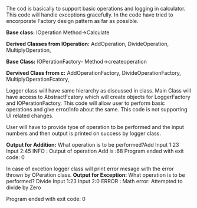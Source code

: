 The cod is basically to support  basic operations  and logging in calculator. This code will handle exceptions gracefully. 
In the code have tried to encorporate Factory design pattern as far as possible.

**Base class:**
IOperation
Method->Calculate 

**Derived Classes from IOperation:**
AddOperation,
DivideOperation,
MultiplyOperation,

**Base Class:**
IOPerationFactory-
Method->createoperation

**Dervived Class frrom c:**
AddOperationFactory,
DivideOperationFactory,
MultiplyOperationFcatory,

Logger class will have same hierarchy as discussed in class.
Main Class will have access to AbstractFcatory which will create objects for LoggerFactory and IOPerationFactory.
This code will allow user to perform basic operations and give error/info about the same. This code is not supporting UI related changes.

User will have to provide tyoe of operation to be  performed and the input numbers and then output is printed on success by logger class.

**Output for Addition:**
What operation is to be performed?Add
Input 1:23
Input 2:45
INFO : Output of operation Add is :68
Program ended with exit code: 0

In case of excetion logger class will print error mesage with the error thrown by OPeration class.
**Output for Exception:**
What operation is to be performed? Divide
Input 1:23
Input 2:0
ERROR : Math error: Attempted to divide by Zero

Program ended with exit code: 0

